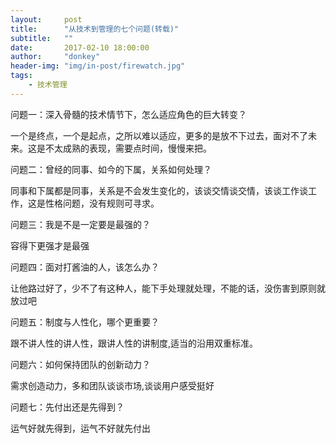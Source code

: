 ```yaml
---
layout:     post
title:      "从技术到管理的七个问题(转载)"
subtitle:   ""
date:       2017-02-10 18:00:00
author:     "donkey"
header-img: "img/in-post/firewatch.jpg"
tags:
    - 技术管理
---
```


问题一：深入骨髓的技术情节下，怎么适应角色的巨大转变？

一个是终点，一个是起点，之所以难以适应，更多的是放不下过去，面对不了未来。这是不太成熟的表现，需要点时间，慢慢来把。

问题二：曾经的同事、如今的下属，关系如何处理？

同事和下属都是同事，关系是不会发生变化的，该谈交情谈交情，该谈工作谈工作，这是性格问题，没有规则可寻求。

问题三：我是不是一定要是最强的？

容得下更强才是最强

问题四：面对打酱油的人，该怎么办？

让他路过好了，少不了有这种人，能下手处理就处理，不能的话，没伤害到原则就放过吧

问题五：制度与人性化，哪个更重要？

跟不讲人性的讲人性，跟讲人性的讲制度,适当的沿用双重标准。

问题六：如何保持团队的创新动力？

需求创造动力，多和团队谈谈市场,谈谈用户感受挺好

问题七：先付出还是先得到？

运气好就先得到，运气不好就先付出